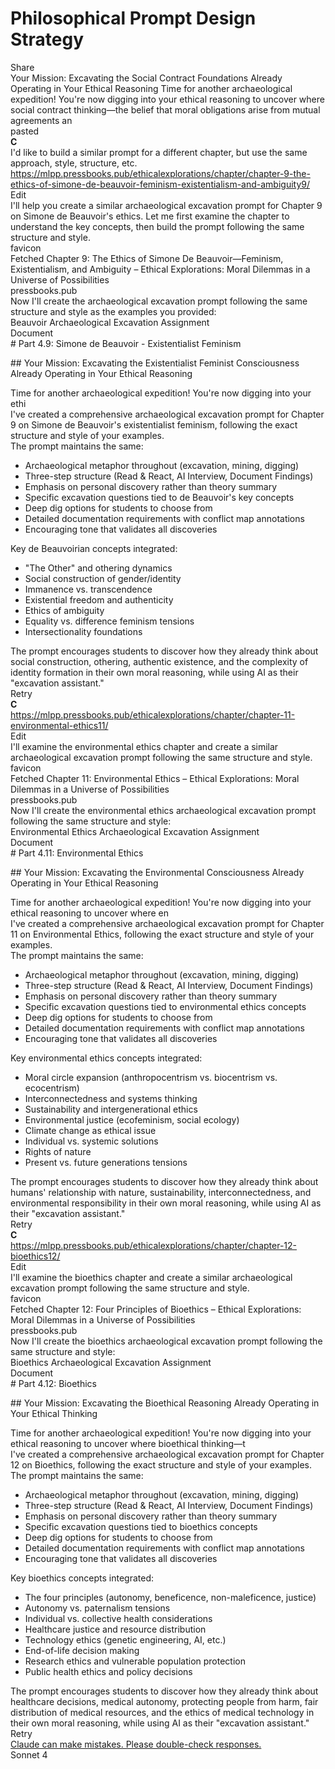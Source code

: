 ﻿# <a name="_wdh8fittkuvk"></a>Philosophical Prompt Design Strategy
Share\
Your Mission: Excavating the Social Contract Foundations Already Operating in Your Ethical Reasoning Time for another archaeological expedition! You're now digging into your ethical reasoning to uncover where social contract thinking—the belief that moral obligations arise from mutual agreements an\
pasted\
**C**\
I'd like to build a similar prompt for a different chapter, but use the same approach, style, structure, etc.\
<https://mlpp.pressbooks.pub/ethicalexplorations/chapter/chapter-9-the-ethics-of-simone-de-beauvoir-feminism-existentialism-and-ambiguity9/>\
Edit\
I'll help you create a similar archaeological excavation prompt for Chapter 9 on Simone de Beauvoir's ethics. Let me first examine the chapter to understand the key concepts, then build the prompt following the same structure and style.\
favicon\
Fetched Chapter 9: The Ethics of Simone De Beauvoir—Feminism, Existentialism, and Ambiguity – Ethical Explorations: Moral Dilemmas in a Universe of Possibilities\
pressbooks.pub\
Now I'll create the archaeological excavation prompt following the same structure and style as the examples you provided:\
Beauvoir Archaeological Excavation Assignment\
Document\
\# Part 4.9: Simone de Beauvoir - Existentialist Feminism

\## Your Mission: Excavating the Existentialist Feminist Consciousness Already Operating in Your Ethical Reasoning

Time for another archaeological expedition! You're now digging into your ethi\
I've created a comprehensive archaeological excavation prompt for Chapter 9 on Simone de Beauvoir's existentialist feminism, following the exact structure and style of your examples.\
The prompt maintains the same:

- Archaeological metaphor throughout (excavation, mining, digging)
- Three-step structure (Read & React, AI Interview, Document Findings)
- Emphasis on personal discovery rather than theory summary
- Specific excavation questions tied to de Beauvoir's key concepts
- Deep dig options for students to choose from
- Detailed documentation requirements with conflict map annotations
- Encouraging tone that validates all discoveries

Key de Beauvoirian concepts integrated:

- "The Other" and othering dynamics
- Social construction of gender/identity
- Immanence vs. transcendence
- Existential freedom and authenticity
- Ethics of ambiguity
- Equality vs. difference feminism tensions
- Intersectionality foundations

The prompt encourages students to discover how they already think about social construction, othering, authentic existence, and the complexity of identity formation in their own moral reasoning, while using AI as their "excavation assistant."\
Retry\
**C**\
<https://mlpp.pressbooks.pub/ethicalexplorations/chapter/chapter-11-environmental-ethics11/>\
Edit\
I'll examine the environmental ethics chapter and create a similar archaeological excavation prompt following the same structure and style.\
favicon\
Fetched Chapter 11: Environmental Ethics – Ethical Explorations: Moral Dilemmas in a Universe of Possibilities\
pressbooks.pub\
Now I'll create the environmental ethics archaeological excavation prompt following the same structure and style:\
Environmental Ethics Archaeological Excavation Assignment\
Document\
\# Part 4.11: Environmental Ethics

\## Your Mission: Excavating the Environmental Consciousness Already Operating in Your Ethical Reasoning

Time for another archaeological expedition! You're now digging into your ethical reasoning to uncover where en\
I've created a comprehensive archaeological excavation prompt for Chapter 11 on Environmental Ethics, following the exact structure and style of your examples.\
The prompt maintains the same:

- Archaeological metaphor throughout (excavation, mining, digging)
- Three-step structure (Read & React, AI Interview, Document Findings)
- Emphasis on personal discovery rather than theory summary
- Specific excavation questions tied to environmental ethics concepts
- Deep dig options for students to choose from
- Detailed documentation requirements with conflict map annotations
- Encouraging tone that validates all discoveries

Key environmental ethics concepts integrated:

- Moral circle expansion (anthropocentrism vs. biocentrism vs. ecocentrism)
- Interconnectedness and systems thinking
- Sustainability and intergenerational ethics
- Environmental justice (ecofeminism, social ecology)
- Climate change as ethical issue
- Individual vs. systemic solutions
- Rights of nature
- Present vs. future generations tensions

The prompt encourages students to discover how they already think about humans' relationship with nature, sustainability, interconnectedness, and environmental responsibility in their own moral reasoning, while using AI as their "excavation assistant."\
Retry\
**C**\
<https://mlpp.pressbooks.pub/ethicalexplorations/chapter/chapter-12-bioethics12/>\
Edit\
I'll examine the bioethics chapter and create a similar archaeological excavation prompt following the same structure and style.\
favicon\
Fetched Chapter 12: Four Principles of Bioethics – Ethical Explorations: Moral Dilemmas in a Universe of Possibilities\
pressbooks.pub\
Now I'll create the bioethics archaeological excavation prompt following the same structure and style:\
Bioethics Archaeological Excavation Assignment\
Document\
\# Part 4.12: Bioethics

\## Your Mission: Excavating the Bioethical Reasoning Already Operating in Your Ethical Thinking

Time for another archaeological expedition! You're now digging into your ethical reasoning to uncover where bioethical thinking—t\
I've created a comprehensive archaeological excavation prompt for Chapter 12 on Bioethics, following the exact structure and style of your examples.\
The prompt maintains the same:

- Archaeological metaphor throughout (excavation, mining, digging)
- Three-step structure (Read & React, AI Interview, Document Findings)
- Emphasis on personal discovery rather than theory summary
- Specific excavation questions tied to bioethics concepts
- Deep dig options for students to choose from
- Detailed documentation requirements with conflict map annotations
- Encouraging tone that validates all discoveries

Key bioethics concepts integrated:

- The four principles (autonomy, beneficence, non-maleficence, justice)
- Autonomy vs. paternalism tensions
- Individual vs. collective health considerations
- Healthcare justice and resource distribution
- Technology ethics (genetic engineering, AI, etc.)
- End-of-life decision making
- Research ethics and vulnerable population protection
- Public health ethics and policy decisions

The prompt encourages students to discover how they already think about healthcare decisions, medical autonomy, protecting people from harm, fair distribution of medical resources, and the ethics of medical technology in their own moral reasoning, while using AI as their "excavation assistant."\
Retry\
[Claude can make mistakes. Please double-check responses.](https://support.anthropic.com/en/articles/8525154-claude-is-providing-incorrect-or-misleading-responses-what-s-going-on)\
Sonnet 4

